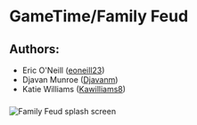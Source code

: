 # GameTime/Family Feud

## Authors:
* Eric O'Neill ([eoneill23](https://github.com/eoneill23))
* Djavan Munroe ([Djavanm](https://github.com/djavanm))
* Katie Williams ([Kawilliams8](https://github.com/kawilliams8))

### 
![Family Feud splash screen](https://github.com/eoneill23/GameTime/blob/master/Splash.png)
